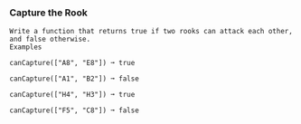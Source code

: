 ### Capture the Rook
    
    Write a function that returns true if two rooks can attack each other, and false otherwise.
    Examples
    
    canCapture(["A8", "E8"]) ➞ true
    
    canCapture(["A1", "B2"]) ➞ false
    
    canCapture(["H4", "H3"]) ➞ true
    
    canCapture(["F5", "C8"]) ➞ false